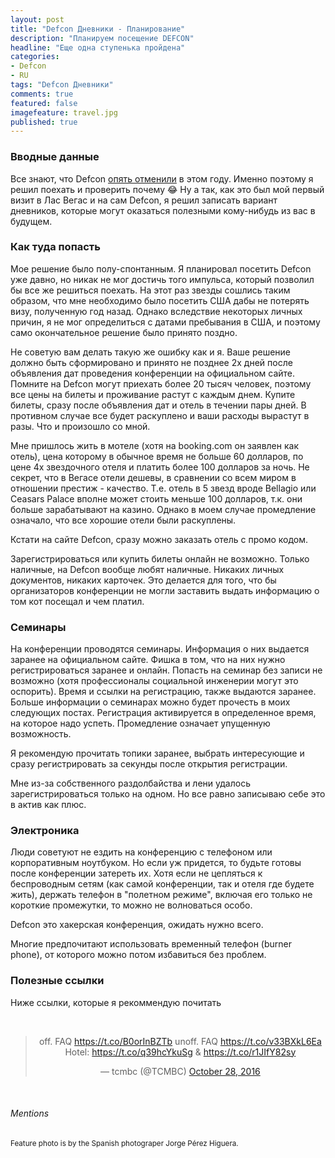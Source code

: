 ```yaml
---
layout: post
title: "Defcon Дневники - Планирование"
description: "Планируем посещение DEFCON"
headline: "Еще одна ступенька пройдена"
categories: 
- Defcon 
- RU
tags: "Defcon Дневники"
comments: true
featured: false
imagefeature: travel.jpg
published: true 
---
```


### Вводные данные

Все знают, что Defcon [опять отменили](https://motherboard.vice.com/en_us/article/ezvez4/def-con-is-cancelled-again) в этом году. Именно поэтому я решил поехать и проверить почему :joy:  Ну а так, как это был мой первый визит в Лас Вегас и на сам Defcon, я решил записать вариант дневников, которые могут оказаться полезными кому-нибудь из вас в будущем.

### Как туда попасть 

Мое решение было полу-спонтанным. Я планировал посетить Defcon уже давно, но никак не мог достичь того импульса, который позволил бы все же решиться поехать. На этот раз звезды сошлись таким образом, что мне необходимо было посетить США дабы не потерять визу, полученную год назад. Однако вследствие некоторых личных причин, я не мог определиться с датами пребывания в США, и поэтому само окончательное решение было принято поздно. 

Не советую вам делать такую же ошибку как и я. Ваше решение должно быть сформировано и принято не позднее 2х дней после объявления дат проведения конференции на официальном сайте. Помните на Defcon могут приехать более 20 тысяч человек, поэтому все цены на билеты и проживание растут с каждым днем. Купите билеты, сразу после объявления дат и отель в течении пары дней. В противном случае все будет раскуплено и ваши расходы вырастут в разы. Что и произошло со мной. 

Мне пришлось жить в мотеле (хотя на booking.com он заявлен как отель), цена которому в обычное время не больше 60 долларов,  по цене 4х звездочного отеля и платить более 100 долларов за ночь. Не секрет, что в Вегасе отели дешевы, в сравнении со всем миром в отношении престиж - качество. Т.е. отель в 5 звезд вроде Bellagio или Ceasars Palace вполне может стоить меньше 100 долларов, т.к. они больше зарабатывают на казино. Однако в моем случае промедление означало, что все хорошие отели были раскуплены.

Кстати на сайте Defcon, сразу можно заказать отель с промо кодом.

Зарегистрироваться или купить билеты онлайн не возможно. Только наличные, на Defcon вообще любят наличные. Никаких личных документов, никаких карточек. Это делается для того, что бы организаторов конференции не могли заставить выдать информацию о том кот посещал и чем платил. 

### Семинары

На конференции проводятся семинары. Информация о них выдается заранее на официальном сайте. Фишка в том, что на них нужно регистрироваться заранее и онлайн. Попасть на семинар без записи не возможно (хотя профессионалы социальной инженерии могут это оспорить). Время и ссылки на регистрацию, также выдаются заранее. Больше информации о семинарах можно будет прочесть в моих следующих постах. Регистрация активируется в определенное время, на которое надо успеть. Промедление означает упущенную возможность.

Я рекомендую прочитать топики заранее, выбрать интересующие и сразу регистрировать за секунды после открытия регистрации. 

Мне из-за собственного раздолбайства и лени удалось зарегистрироваться только на одном. Но все равно записываю себе это в актив как плюс.

### Электроника

Люди советуют не ездить на конференцию с телефоном или корпоративным ноутбуком. Но если уж придется, то будьте готовы после конференции затереть их. Хотя если не цепляться к беспроводным сетям (как самой конференции, так и отеля где будете жить), держать телефон в "полетном режиме", включая его только не короткие промежутки, то можно не волноваться особо.

Defcon это хакерская конференция, ожидать нужно всего.

Многие предпочитают использовать временный телефон (burner phone), от которого можно потом избавиться без проблем.

### Полезные ссылки

Ниже ссылки, которые я рекоммендую почитать


<center>
<br>
<blockquote class="twitter-tweet" data-conversation="none" data-lang="en"><p lang="en" dir="ltr">off. FAQ <a href="https://t.co/B0orInBZTb">https://t.co/B0orInBZTb</a> unoff. FAQ <a href="https://t.co/v33BXkL6Ea">https://t.co/v33BXkL6Ea</a> Hotel: <a href="https://t.co/q39hcYkuSg">https://t.co/q39hcYkuSg</a> &amp; <a href="https://t.co/r1JIfY82sy">https://t.co/r1JIfY82sy</a></p>&mdash; tcmbc (@TCMBC) <a href="https://twitter.com/TCMBC/status/791834002596343808">October 28, 2016</a></blockquote>
<script async src="//platform.twitter.com/widgets.js" charset="utf-8"></script>
<br>
</center>

###### Mentions
<small>Feature photo is by the Spanish photograper Jorge Pérez Higuera. </small>